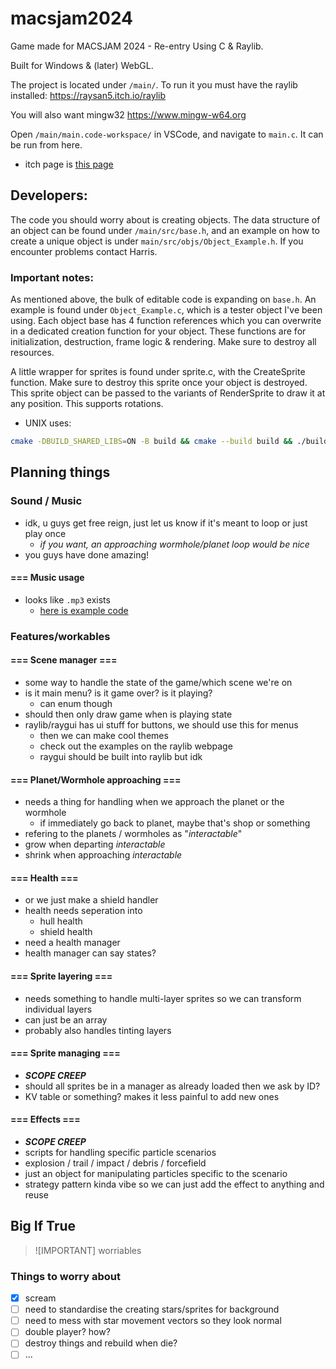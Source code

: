 # macsjam2024

Game made for MACSJAM 2024 - Re-entry
Using C & Raylib.

Built for Windows & (later) WebGL.

The project is located under `/main/`. To run it you must have the raylib installed:
https://raysan5.itch.io/raylib

You will also want mingw32
https://www.mingw-w64.org

Open `/main/main.code-workspace/` in VSCode, and navigate to `main.c`. It can be run from here.

* itch page is [this page](https://refreshingcucumber.itch.io/light-shift)

## Developers:

The code you should worry about is creating objects. The data structure of an object can be found under `/main/src/base.h`, and an example on how to create a unique object is under `main/src/objs/Object_Example.h`.
If you encounter problems contact Harris.

### Important notes:
As mentioned above, the bulk of editable code is expanding on `base.h`. An example is found under `Object_Example.c`, which is a tester object I've been using.
Each object base has 4 function references which you can overwrite in a dedicated creation function for your object. These functions are for initialization, 
destruction, frame logic & rendering. Make sure to destroy all resources.

A little wrapper for sprites is found under sprite.c, with the CreateSprite function. Make sure to destroy this sprite once your object is destroyed.
This sprite object can be passed to the variants of RenderSprite to draw it at any position. This supports rotations.


* UNIX uses:
```bash
cmake -DBUILD_SHARED_LIBS=ON -B build && cmake --build build && ./build/gamer
```


## Planning things

###  Sound / Music

* idk, u guys get free reign, just let us know if it's meant to loop or just play once
    * *if you want, an approaching wormhole/planet loop would be nice*
* you guys have done amazing!

#### === Music usage

* looks like `.mp3` exists
    * [here is example code](https://www.raylib.com/examples/audio/loader.html?name=audio_music_stream)

### Features/workables

#### === Scene manager ===

* some way to handle the state of the game/which scene we're on
* is it main menu? is it game over? is it playing?
    * can enum though
* should then only draw game when is playing state
* raylib/raygui has ui stuff for buttons, we should use this for menus
    * then we can make cool themes
    * check out the examples on the raylib webpage
    * raygui should be built into raylib but idk

#### === Planet/Wormhole approaching ===

* needs a thing for handling when we approach the planet or the wormhole
    * if immediately go back to planet, maybe that's shop or something
* refering to the planets / wormholes as "*interactable*"
* grow when departing *interactable*
* shrink when approaching *interactable*

#### === Health ===

* or we just make a shield handler
* health needs seperation into
    * hull health
    * shield health
* need a health manager
* health manager can say states?


#### === Sprite layering ===

* needs something to handle multi-layer sprites so we can transform individual layers
* can just be an array
* probably also handles tinting layers

#### === Sprite managing ===

* ***SCOPE CREEP***
* should all sprites be in a manager as already loaded then we ask by ID?
* KV table or something? makes it less painful to add new ones

#### === Effects ===

* ***SCOPE CREEP***
* scripts for handling specific particle scenarios
* explosion / trail / impact / debris / forcefield
* just an object for manipulating particles specific to the scenario
* strategy pattern kinda vibe so we can just add the effect to anything and reuse


## Big If True

> ![IMPORTANT]
> worriables

### Things to worry about

- [x] scream
- [ ] need to standardise the creating stars/sprites for background
- [ ] need to mess with star movement vectors so they look normal
- [ ] double player? how?
- [ ] destroy things and rebuild when die?
- [ ] ...